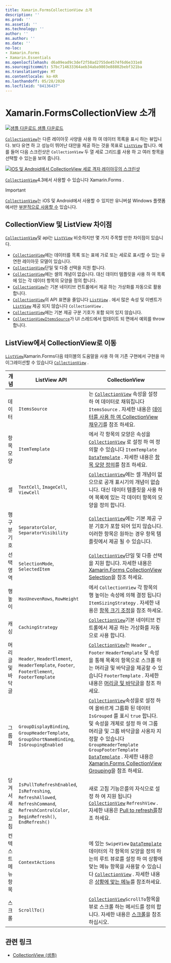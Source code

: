 ```yaml
---
title: Xamarin.FormsCollectionView 소개
description: ''
ms.prod: ''
ms.assetid: ''
ms.technology: ''
author: ''
ms.author: ''
ms.date: ''
no-loc:
- Xamarin.Forms
- Xamarin.Essentials
ms.openlocfilehash: d6a09ead9c3def2f58ad2755de4574f6d6e331e8
ms.sourcegitcommit: 57bc714633364aeb34aba9803e88802bebf321ba
ms.translationtype: MT
ms.contentlocale: ko-KR
ms.lasthandoff: 05/28/2020
ms.locfileid: "84136437"
---
```

# <a name="xamarinforms-collectionview-introduction"></a>Xamarin.FormsCollectionView 소개

[![샘플 다운로드](~/media/shared/download.png) 샘플 다운로드](https://docs.microsoft.com/samples/xamarin/xamarin-forms-samples/userinterface-collectionviewdemos/)

[`CollectionView`](xref:Xamarin.Forms.CollectionView)는 다른 레이아웃 사양을 사용 하 여 데이터 목록을 표시 하는 뷰입니다. 보다 유연 하 고 성능이 뛰어난 대안을 제공 하는 것을 목표로 [`ListView`](xref:Xamarin.Forms.ListView) 합니다. 예를 들어 다음 스크린샷은 `CollectionView` 두 열 세로 그리드를 사용 하 고 여러 항목을 선택할 수 있는을 보여 줍니다.

[![IOS 및 Android에서 CollectionView 세로 격자 레이아웃의 스크린샷](introduction-images/verticalgrid-multipleselection.png "여러 항목을 선택 하 여 세로 모눈 레이아웃 CollectionView")](introduction-images/verticalgrid-multipleselection-large.png#lightbox "여러 항목을 선택 하 여 세로 모눈 레이아웃 CollectionView")

[`CollectionView`](xref:Xamarin.Forms.CollectionView)4.3에서 사용할 수 있습니다 Xamarin.Forms .

> [!IMPORTANT]
> [`CollectionView`](xref:Xamarin.Forms.CollectionView)는 iOS 및 Android에서 사용할 수 있지만 유니버설 Windows 플랫폼 에서만 [부분적으로 사용할 수](https://gist.github.com/hartez/7d0edd4182dbc7de65cebc6c67f72e14) 있습니다.

## <a name="collectionview-and-listview-differences"></a>CollectionView 및 ListView 차이점

[`CollectionView`](xref:Xamarin.Forms.CollectionView)및 api는 [`ListView`](xref:Xamarin.Forms.ListView) 비슷하지만 몇 가지 주목할 만한 차이점이 있습니다.

- [`CollectionView`](xref:Xamarin.Forms.CollectionView)에는 데이터를 목록 또는 표에 가로 또는 세로로 표시할 수 있는 유연한 레이아웃 모델이 있습니다.
- [`CollectionView`](xref:Xamarin.Forms.CollectionView)단일 및 다중 선택을 지원 합니다.
- [`CollectionView`](xref:Xamarin.Forms.CollectionView)에는 셀의 개념이 없습니다. 대신 데이터 템플릿을 사용 하 여 목록에 있는 각 데이터 항목의 모양을 정의 합니다.
- [`CollectionView`](xref:Xamarin.Forms.CollectionView)는 기본 네이티브 컨트롤에서 제공 하는 가상화를 자동으로 활용 합니다.
- [`CollectionView`](xref:Xamarin.Forms.CollectionView)의 API 표면을 줄입니다 [`ListView`](xref:Xamarin.Forms.ListView) . 에서 많은 속성 및 이벤트가 [`ListView`](xref:Xamarin.Forms.ListView) 제공 되지 않습니다 `CollectionView` .
- [`CollectionView`](xref:Xamarin.Forms.CollectionView)에는 기본 제공 구분 기호가 포함 되어 있지 않습니다.
- [`CollectionView`](xref:Xamarin.Forms.CollectionView)[`ItemsSource`](xref:Xamarin.Forms.ItemsView.ItemsSource)가 UI 스레드에서 업데이트 되 면에서 예외를 throw 합니다.

## <a name="move-from-listview-to-collectionview"></a>ListView에서 CollectionView로 이동

[`ListView`](xref:Xamarin.Forms.ListView)Xamarin.Forms다음 테이블의 도움말을 사용 하 여 기존 구현에서 구현을 마이그레이션할 수 있습니다 [`CollectionView`](xref:Xamarin.Forms.CollectionView) .

| 개념 | ListView API | CollectionView |
|---|---|---|
| 데이터 | `ItemsSource` | 는 [`CollectionView`](xref:Xamarin.Forms.CollectionView) 속성을 설정 하 여 데이터로 채워집니다 `ItemsSource` . 자세한 내용은 [데이터를 사용 하 여 CollectionView 채우기](populate-data.md#populate-a-collectionview-with-data)를 참조 하세요. |
| 항목 모양 | `ItemTemplate` | 에서 각 항목의 모양은 속성을 [`CollectionView`](xref:Xamarin.Forms.CollectionView) 로 설정 하 여 정의할 수 있습니다 `ItemTemplate` [`DataTemplate`](xref:Xamarin.Forms.DataTemplate) . 자세한 내용은 [항목 모양 정의](populate-data.md#define-item-appearance)를 참조 하세요. |
| 셀 | `TextCell`, `ImageCell`, `ViewCell` | [`CollectionView`](xref:Xamarin.Forms.CollectionView)에는 셀 개념이 없으므로 공개 표시기의 개념이 없습니다. 대신 데이터 템플릿을 사용 하 여 목록에 있는 각 데이터 항목의 모양을 정의 합니다. |
| 행 구분 기호 | `SeparatorColor`, `SeparatorVisibility` | [`CollectionView`](xref:Xamarin.Forms.CollectionView)에는 기본 제공 구분 기호가 포함 되어 있지 않습니다. 이러한 항목은 원하는 경우 항목 템플릿에서 제공 될 수 있습니다. |
| 선택 영역 | `SelectionMode`, `SelectedItem` | [`CollectionView`](xref:Xamarin.Forms.CollectionView)단일 및 다중 선택을 지원 합니다. 자세한 내용은 [ Xamarin.Forms CollectionView Selection](selection.md)을 참조 하세요. |
| 행 높이 | `HasUnevenRows`, `RowHeight` | 에서 `CollectionView` 각 항목의 행 높이는 속성에 의해 결정 됩니다 `ItemSizingStrategy` . 자세한 내용은 [항목 크기 조정](layout.md#item-sizing)을 참조 하세요.|
| 캐싱 | `CachingStrategy` | [`CollectionView`](xref:Xamarin.Forms.CollectionView)기본 네이티브 컨트롤에서 제공 하는 가상화를 자동으로 사용 합니다. |
| 머리글 및 바닥글 | `Header`, `HeaderElement`, `HeaderTemplate`, `Footer`, `FooterElement`, `FooterTemplate` | [`CollectionView`](xref:Xamarin.Forms.CollectionView)는 `Header` ,, `Footer` `HeaderTemplate` 및 속성을 통해 목록의 항목으로 스크롤 하는 머리글 및 바닥글을 제공할 수 있습니다 `FooterTemplate` . 자세한 내용은 [머리글 및 바닥글](layout.md#headers-and-footers)을 참조 하세요. |
| 그룹화 | `GroupDisplayBinding`, `GroupHeaderTemplate`, `GroupShortNameBinding`, `IsGroupingEnabled` | [`CollectionView`](xref:Xamarin.Forms.CollectionView)속성을로 설정 하 여 올바르게 그룹화 된 데이터 `IsGrouped` 를 표시 `true` 합니다. 및 속성을 개체로 설정 하 여 그룹 머리글 및 그룹 바닥글을 사용자 지정할 수 있습니다 `GroupHeaderTemplate` `GroupFooterTemplate` [`DataTemplate`](xref:Xamarin.Forms.DataTemplate) . 자세한 내용은 [ Xamarin.Forms CollectionView Grouping](grouping.md)을 참조 하세요. |
| 당겨서 새로 고침 | `IsPullToRefreshEnabled`, `IsRefreshing`, `RefreshAllowed`, `RefreshCommand`, `RefreshControlColor`, `BeginRefresh()`, `EndRefresh()` | 새로 고침 기능은를의 자식으로 설정 하 여 지원 됩니다 [`CollectionView`](xref:Xamarin.Forms.CollectionView) `RefreshView` . 자세한 내용은 [Pull to refresh를](populate-data.md#pull-to-refresh)참조 하세요. |
| 컨텍스트 메뉴 항목 | `ContextActions` | 에 있는 `SwipeView` [`DataTemplate`](xref:Xamarin.Forms.DataTemplate) 데이터의 각 항목의 모양을 정의 하는의 루트 뷰로를 설정 하 여 상황에 맞는 메뉴 항목을 사용할 수 있습니다 [`CollectionView`](xref:Xamarin.Forms.CollectionView) . 자세한 내용은 [상황에 맞는 메뉴](populate-data.md#context-menus)를 참조하세요. |
| 스크롤 | `ScrollTo()` | [`CollectionView`](xref:Xamarin.Forms.CollectionView)`ScrollTo`항목을 뷰로 스크롤 하는 메서드를 정의 합니다. 자세한 내용은 [스크롤](scrolling.md)을 참조 하십시오. |

## <a name="related-links"></a>관련 링크

- [CollectionView (샘플)](https://docs.microsoft.com/samples/xamarin/xamarin-forms-samples/userinterface-collectionviewdemos/)
